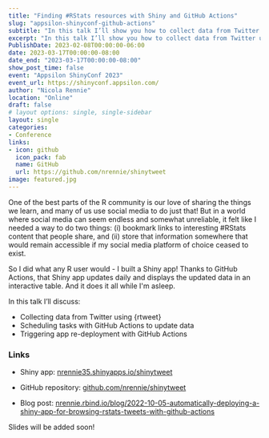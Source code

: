 ```yaml
---
title: "Finding #RStats resources with Shiny and GitHub Actions"
slug: "appsilon-shinyconf-github-actions"
subtitle: "In this talk I’ll show you how to collect data from Twitter using {rtweet}, schedule that data collection with GitHub Actions, and automatically deploy a Shiny app to display the data in a table."
excerpt: "In this talk I’ll show you how to collect data from Twitter using {rtweet}, schedule that data collection with GitHub Actions, and automatically deploy a Shiny app to display the data in a table."
PublishDate: 2023-02-08T00:00:00-06:00
date: 2023-03-17T00:00:00-08:00
date_end: "2023-03-17T00:00:00-08:00"
show_post_time: false
event: "Appsilon ShinyConf 2023"
event_url: https://shinyconf.appsilon.com/
author: "Nicola Rennie"
location: "Online"
draft: false
# layout options: single, single-sidebar
layout: single
categories:
- Conference
links:
- icon: github
  icon_pack: fab
  name: GitHub
  url: https://github.com/nrennie/shinytweet
image: featured.jpg
---
```


One of the best parts of the R community is our love of sharing the things we learn, and many of us use social media to do just that! But in a world where social media can seem endless and somewhat unreliable, it felt like I needed a way to do two things: (i) bookmark links to interesting #RStats content that people share, and (ii) store that information somewhere that would remain accessible if my social media platform of choice ceased to exist.

So I did what any R user would - I built a Shiny app! Thanks to GitHub Actions, that Shiny app updates daily and displays the updated data in an interactive table. And it does it all while I'm asleep. 

In this talk I’ll discuss:

- Collecting data from Twitter using {rtweet}
- Scheduling tasks with GitHub Actions to update data
- Triggering app re-deployment with GitHub Actions

### Links

* Shiny app: [nrennie35.shinyapps.io/shinytweet](https://nrennie35.shinyapps.io/shinytweet/)

* GitHub repository: [github.com/nrennie/shinytweet](https://github.com/nrennie/shinytweet)

* Blog post: [nrennie.rbind.io/blog/2022-10-05-automatically-deploying-a-shiny-app-for-browsing-rstats-tweets-with-github-actions](https://nrennie.rbind.io/blog/2022-10-05-automatically-deploying-a-shiny-app-for-browsing-rstats-tweets-with-github-actions/)

Slides will be added soon!
